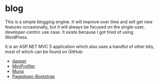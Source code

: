 blog
====
This is a simple blogging engine.  It will improve over time and will get new features occasionally, but it will always be focused on the single-user, developer-centric use case.  It exists because I got tired of using WordPress.

It is an ASP.NET MVC 5 application which also uses a handful of other bits, most of which can be found on GitHub:

 * [dapper](https://github.com/SamSaffron/dapper-dot-net)
 * [MiniProfiler](http://miniprofiler.com/)
 * [Munq](https://munq.codeplex.com/)
 * [Pagedown-Bootstrap](https://github.com/samwillis/pagedown-bootstrap)

